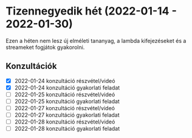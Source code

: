 # Tizennegyedik hét (2022-01-14 - 2022-01-30)

Ezen a héten nem lesz új elméleti tananyag, a lambda kifejezéseket és a streameket fogjátok gyakorolni.

## Konzultációk

* [x] 2022-01-24 konzultáció részvétel/videó
* [x] 2022-01-24 konzultáció gyakorlati feladat
* [ ] 2022-01-25 konzultáció részvétel/videó
* [ ] 2022-01-25 konzultáció gyakorlati feladat
* [ ] 2022-01-27 konzultáció részvétel/videó
* [ ] 2022-01-27 konzultáció gyakorlati feladat
* [ ] 2022-01-28 konzultáció részvétel/videó
* [ ] 2022-01-28 konzultáció gyakorlati feladat